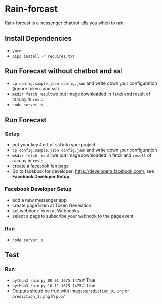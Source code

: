 # Rain-forcast
Rain-forcast is a messenger  chatbot tells you when to rain.

## Install Dependencies
* `yarn`
* `pip3 install -r requires.txt`

## Run Forecast without chatbot and ssl
* `cp config.sample.json config.json` and write down your configuration (ignore tokens and ssl)
* `mkdir fetch result`we put image downloaded in `fetch` and result of rain.py in `reslt`
* `node server.js`

## Run Forecast

### Setup
* put your key & crt of ssl into your project
* `cp config.sample.json config.json` and write down your configuration
* `mkdir fetch result`we put image downloaded in fetch and `result` of rain.py in `reslt`
* create a facebook fan page
* Go to facebook for developer: https://developers.facebook.com/, see **Facebook Developer Setup**

### Facebook Developer Setup
* add a new messenger app
* create pageToken at Token Generation
* set webhookToken at Webhooks
* select a page to subscribe your webhook to the page event

### Run
* `node server.js`

## Test

### Run
* `python3 rain.py 00 01 1675 1475` # True
* `python3 rain.py 10 11 1675 1475` # True
* Outputs should be true with images:`prediction_01.png` or `prediction_11.png` in `pub/`
